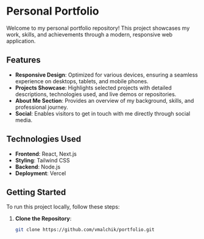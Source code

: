 # Personal Portfolio

Welcome to my personal portfolio repository! This project showcases my work, skills, and achievements through a modern, responsive web application.

## Features

- **Responsive Design**: Optimized for various devices, ensuring a seamless experience on desktops, tablets, and mobile phones.
- **Projects Showcase**: Highlights selected projects with detailed descriptions, technologies used, and live demos or repositories.
- **About Me Section**: Provides an overview of my background, skills, and professional journey.
- **Social**: Enables visitors to get in touch with me directly through social media.

## Technologies Used

- **Frontend**: React, Next.js
- **Styling**: Tailwind CSS
- **Backend**: Node.js
- **Deployment**: Vercel

## Getting Started

To run this project locally, follow these steps:

1. **Clone the Repository**:

   ```bash
   git clone https://github.com/vmalchik/portfolio.git
   ```
